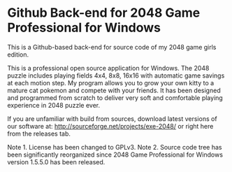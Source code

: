 Github Back-end for 2048 Game Professional for Windows
=============================================================================================

This is a Github-based back-end for source code of my 2048 game girls edition.

This is a professional open source application for Windows. The 2048 puzzle includes playing fields 4x4, 8x8, 16x16 with automatic game savings at each motion step. My program allows you to grow your own kitty to a mature cat pokemon and compete with your friends. It has been designed and programmed from scratch to deliver very soft and comfortable playing experience in 2048 puzzle ever.

If you are unfamiliar with build from sources, download latest versions of our software at:
http://sourceforge.net/projects/exe-2048/
or right here from the releases tab.

Note 1. License has been changed to GPLv3.
Note 2. Source code tree has been significantly reorganized since 2048 Game Professional for Windows version 1.5.5.0 has been released.
